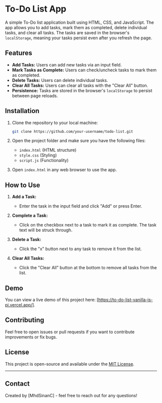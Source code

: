 
# To-Do List App

A simple To-Do list application built using HTML, CSS, and JavaScript. The app allows you to add tasks, mark them as completed, delete individual tasks, and clear all tasks. The tasks are saved in the browser's `localStorage`, meaning your tasks persist even after you refresh the page.

## Features

- **Add Tasks:** Users can add new tasks via an input field.
- **Mark Tasks as Complete:** Users can check/uncheck tasks to mark them as completed.
- **Delete Tasks:** Users can delete individual tasks.
- **Clear All Tasks:** Users can clear all tasks with the "Clear All" button.
- **Persistence:** Tasks are stored in the browser's `localStorage` to persist between page reloads.

## Installation

1. Clone the repository to your local machine:

   ```bash
   git clone https://github.com/your-username/todo-list.git
   ```

2. Open the project folder and make sure you have the following files:

   * `index.html` (HTML structure)
   * `style.css` (Styling)
   * `script.js` (Functionality)

3. Open `index.html` in any web browser to use the app.

## How to Use

1. **Add a Task:**

   * Enter the task in the input field and click "Add" or press Enter.

2. **Complete a Task:**

   * Click on the checkbox next to a task to mark it as complete. The task text will be struck through.

3. **Delete a Task:**

   * Click the "x" button next to any task to remove it from the list.

4. **Clear All Tasks:**

   * Click the "Clear All" button at the bottom to remove all tasks from the list.



## Demo

You can view a live demo of this project here: [https://to-do-list-vanilla-js-pi.vercel.app/].

## Contributing

Feel free to open issues or pull requests if you want to contribute improvements or fix bugs.

## License

This project is open-source and available under the [MIT License](LICENSE).

---

## Contact

Created by \[MhdSinanC] - feel free to reach out for any questions!

